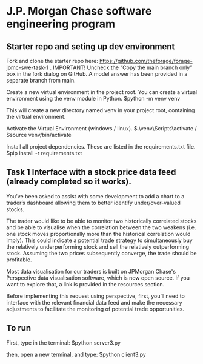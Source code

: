 # J.P. Morgan Chase software engineering program 

## Starter repo and seting up dev environment
Fork and clone the starter repo here: https://github.com/theforage/forage-jpmc-swe-task-1 .
IMPORTANT! Uncheck the “Copy the main branch only” box in the fork dialog on GitHub. A model answer has been provided in a separate branch from main.

Create a new virtual environment in the project root. You can create a virtual environment using the venv module in Python. 
    $python -m venv venv  

This will create a new directory named venv in your project root, containing the virtual environment.

Activate the Virtual Environment (windows  /  linux).
    $.\venv\Scripts\activate     /     $source venv/bin/activate

Install all project dependencies. These are listed in the requirements.txt file.
    $pip install -r requirements.txt


## Task 1 Interface with a stock price data feed (already completed so it works).
You’ve been asked to assist with some development to add a chart to a trader’s dashboard allowing them to better identify under/over-valued stocks.

The trader would like to be able to monitor two historically correlated stocks and be able to visualise when the correlation between the two weakens (i.e. one stock moves proportionally more than the historical correlation would imply). This could indicate a potential trade strategy to simultaneously buy the relatively underperforming stock and sell the relatively outperforming stock. Assuming the two prices subsequently converge, the trade should be profitable.

Most data visualisation for our traders is built on JPMorgan Chase's Perspective data visualisation software, which is now open source. If you want to explore that, a link is provided in the resources section.

Before implementing this request using perspective, first, you’ll need to interface with the relevant financial data feed and make the necessary adjustments to facilitate the monitoring of potential trade opportunities.


## To run 
First, type in the terminal:
$python server3.py

then, open a new terminal, and type:
$python client3.py